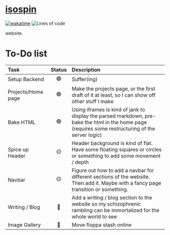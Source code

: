 # [isospin](https://isospin.dev)

[![wakatime](https://wakatime.com/badge/user/4b6581a3-5d2c-4e5d-9be1-63e7bb07270d/project/7867fba2-41b6-4e7c-9f9b-c37d18db6a65.svg)](https://wakatime.com/badge/user/4b6581a3-5d2c-4e5d-9be1-63e7bb07270d/project/7867fba2-41b6-4e7c-9f9b-c37d18db6a65) ![Lines of code](https://img.shields.io/tokei/lines/github/aspiringLich/isospin)

website.

# To-Do list
| Task | Status | Description |
|:---|:-:|:------------|
|Setup Backend|🟢|Suffer(ing)|
|Projects/Home page|🟢|Make the projects page, or the first draft of it at least, so I can show off other stuff I make|
|Bake HTML|🟢|Using iframes is kind of jank to display the parsed markdown, pre-bake the html in the home page (requires some restructuring of the server logic)|
|Spice up Header|🟡|Header background is kind of flat. Have some floating squares or circles or something to add some movement / depth|
|Navbar|🟡|Figure out how to add a navbar for different sections of the website. Then add it. Maybe with a fancy page transition or something.|
|Writing / Blog|🔵|Add a writing / blog section to the website so my schizophrenic rambling can be immortalized for the whole world to see|
|Image Gallery|🔵|Move floppa stash online|
